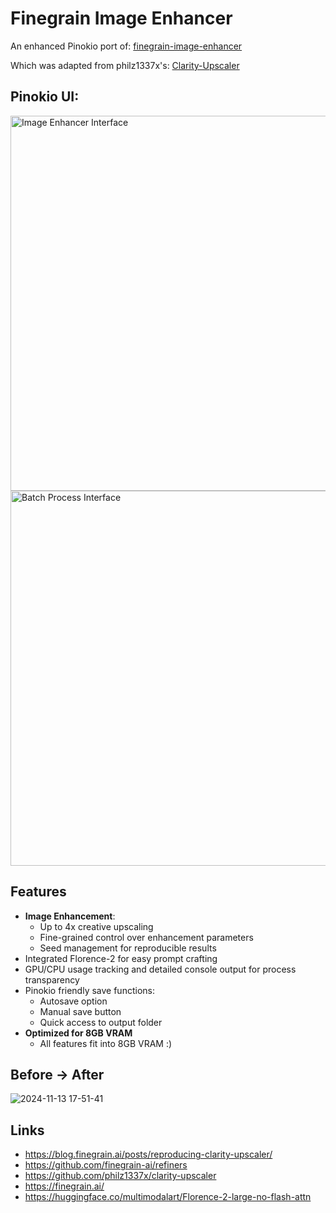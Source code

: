 # Finegrain Image Enhancer

An enhanced Pinokio port of:  [finegrain-image-enhancer](https://huggingface.co/spaces/finegrain/finegrain-image-enhancer)

Which was adapted from philz1337x's:  [Clarity-Upscaler](https://github.com/philz1337x/clarity-upscaler)

## Pinokio UI:
<img src="screenshots/FIE-A" width="600" alt="Image Enhancer Interface">
<img src="screenshots/FIE-A" width="600" alt="Batch Process Interface">


## Features

- **Image Enhancement**:
  - Up to 4x creative upscaling
  - Fine-grained control over enhancement parameters
  - Seed management for reproducible results
- Integrated Florence-2 for easy prompt crafting
- GPU/CPU usage tracking and detailed console output for process transparency
- Pinokio friendly save functions:
  - Autosave option
  - Manual save button
  - Quick access to output folder
- **Optimized for 8GB VRAM**
  - All features fit into 8GB VRAM :) 

## Before -> After

![2024-11-13 17-51-41](https://github.com/user-attachments/assets/dcc24f69-aa56-41f0-ac29-27357d9ceeb4)



## Links

- https://blog.finegrain.ai/posts/reproducing-clarity-upscaler/
- https://github.com/finegrain-ai/refiners
- https://github.com/philz1337x/clarity-upscaler
- https://finegrain.ai/
- https://huggingface.co/multimodalart/Florence-2-large-no-flash-attn
